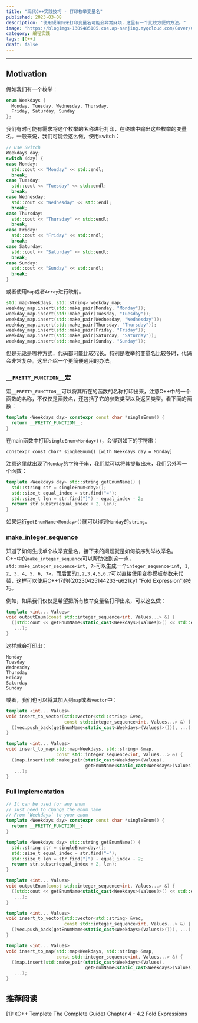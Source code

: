 ```yaml
---
title: "现代C++实践技巧 - 打印枚举变量名"
published: 2023-03-08
description: "使用硬编码来打印变量名可能会非常麻烦，这里有一个比较方便的方法。"
image: "https://blogimgs-1309485105.cos.ap-nanjing.myqcloud.com/Cover/Cpp/7.jpg"
category: 编程实践
tags: [C++]
draft: false
---
```

------

## Motivation

假如我们有一个枚举：

```cpp
enum Weekdays {
  Monday, Tuesday, Wednesday, Thursday,
  Friday, Saturday, Sunday
};
```

我们有时可能有需求将这个枚举的名称进行打印，在终端中输出这些枚举的变量名。一般来说，我们可能会这么做，使用switch：

```cpp
// Use Switch
Weekdays day;
switch (day) {
case Monday:
  std::cout << "Monday" << std::endl;
  break;
case Tuesday:
  std::cout << "Tuesday" << std::endl;
  break;
case Wednesday:
  std::cout << "Wednesday" << std::endl;
  break;
case Thursday:
  std::cout << "Thursday" << std::endl;
  break;
case Friday:
  std::cout << "Friday" << std::endl;
  break;
case Saturday:
  std::cout << "Saturday" << std::endl;
  break;
case Sunday:
  std::cout << "Sunday" << std::endl;
  break;
}
```

或者使用`Map`或者`Array`进行映射。

```cpp
std::map<Weekdays, std::string> weekday_map;
weekday_map.insert(std::make_pair(Monday, "Monday"));
weekday_map.insert(std::make_pair(Tuesday, "Tuesday"));
weekday_map.insert(std::make_pair(Wednesday, "Wednesday"));
weekday_map.insert(std::make_pair(Thursday, "Thursday"));
weekday_map.insert(std::make_pair(Friday, "Friday"));
weekday_map.insert(std::make_pair(Saturday, "Saturday"));
weekday_map.insert(std::make_pair(Sunday, "Sunday"));
```

但是无论是哪种方式，代码都可能比较冗长。特别是枚举的变量名比较多时，代码会非常复杂。这里介绍一个更简便通用的办法。

### `__PRETTY_FUNCTION__`宏

宏`__PRETTY_FUNCTION__`可以将其所在的函数的名称打印出来，注意C++中的一个函数的名称，不仅仅是函数名，还包括了它的参数类型以及返回类型。看下面的函数：

```cpp
template <Weekdays day> constexpr const char *singleEnum() {
  return __PRETTY_FUNCTION__;
}
```

在main函数中打印`singleEnum<Monday>()`，会得到如下的字符串：

```plaintext
constexpr const char* singleEnum() [with Weekdays day = Monday]
```

注意这里就出现了`Monday`的字符子串，我们就可以将其提取出来，我们另外写一个函数：

```cpp
template <Weekdays day> std::string getEnumName() {
  std::string str = singleEnum<day>();
  std::size_t equal_index = str.find("=");
  std::size_t len = str.find("]") - equal_index - 2;
  return str.substr(equal_index + 2, len);
}
```

如果运行`getEnumName<Monday>()`就可以得到`Monday`的`string`。

### make_integer_sequence

知道了如何生成单个枚举变量名，接下来的问题就是如何按序列举枚举名。C++中的`make_integer_sequance`可以帮助做到这一点，`std::make_integer_sequence<int, 7>`可以生成一个`integer_sequence<int, 1, 2, 3, 4, 5, 6, 7>`，而后面的`1,2,3,4,5,6,7`可以直接使用变参模板参数来代替，这样可以使用C++17的((20230425144233-u621kyf "Fold Expression"))技巧。

例如，如果我们仅仅是希望把所有枚举变量名打印出来，可以这么做：

```cpp
template <int... Values>
void outputEnum(const std::integer_sequence<int, Values...> &) {
  ((std::cout << getEnumName<static_cast<Weekdays>(Values)>() << std::endl),
   ...);
}
```

这样就会打印出：

```plaintext
Monday
Tuesday
Wednesday
Thursday
Friday
Saturday
Sunday
```

或者，我们也可以将其加入到`map`或者`vector`中：

```cpp
template <int... Values>
void insert_to_vector(std::vector<std::string> &vec,
                      const std::integer_sequence<int, Values...> &) {
  ((vec.push_back(getEnumName<static_cast<Weekdays>(Values)>())), ...);
}

template <int... Values>
void insert_to_map(std::map<Weekdays, std::string> &map,
                   const std::integer_sequence<int, Values...> &) {
  ((map.insert(std::make_pair(static_cast<Weekdays>(Values),
                              getEnumName<static_cast<Weekdays>(Values)>()))),
   ...);
}
```

### Full Implementation

```cpp
// It can be used for any enum
// Just need to change the enum name 
// From `Weekdays` to your enum
template <Weekdays day> constexpr const char *singleEnum() {
  return __PRETTY_FUNCTION__;
}

template <Weekdays day> std::string getEnumName() {
  std::string str = singleEnum<day>();
  std::size_t equal_index = str.find("=");
  std::size_t len = str.find("]") - equal_index - 2;
  return str.substr(equal_index + 2, len);
}

template <int... Values>
void outputEnum(const std::integer_sequence<int, Values...> &) {
  ((std::cout << getEnumName<static_cast<Weekdays>(Values)>() << std::endl),
   ...);
}

template <int... Values>
void insert_to_vector(std::vector<std::string> &vec,
                      const std::integer_sequence<int, Values...> &) {
  ((vec.push_back(getEnumName<static_cast<Weekdays>(Values)>())), ...);
}

template <int... Values>
void insert_to_map(std::map<Weekdays, std::string> &map,
                   const std::integer_sequence<int, Values...> &) {
  ((map.insert(std::make_pair(static_cast<Weekdays>(Values),
                              getEnumName<static_cast<Weekdays>(Values)>()))),
   ...);
}
```

## 推荐阅读

[1]: 《C++ Templete The Complete Guide》 Chapter 4 - 4.2 Fold Expressions
